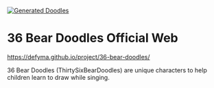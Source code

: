 [![Generated Doodles](https://defyma.github.io/project/36-bear-doodles/assets/36/ngumpul.png)](https://defyma.github.io/project/36-bear-doodles/)

# 36 Bear Doodles Official Web
https://defyma.github.io/project/36-bear-doodles/

36 Bear Doodles (ThirtySixBearDoodles) are unique characters to help children learn to draw while singing.
